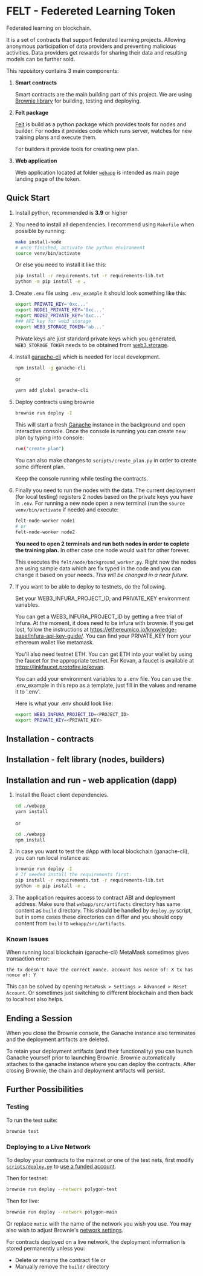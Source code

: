 # FELT - Federeted Learning Token
Federated learning on blockchain.

It is a set of contracts that support federated learning projects. Allowing anonymous participation of data providers and preventing malicious activities. Data providers get rewards for sharing their data and resulting models can be further sold.

This repository contains 3 main components:
1. **Smart contracts**

    Smart contracts are the main building part of this project. We are using [Brownie library](https://eth-brownie.readthedocs.io/en/stable/) for building, testing and deploying.

2. **Felt package**

    [Felt](./felt) is build as a python package which provides tools for nodes and builder. For nodes it provides code which runs server, watches for new training plans and execute them.

    For builders it provide tools for creating new plan.

3. **Web application**

    Web application located at folder [`webapp`](./webapp) is intended as main page landing page of the token.

## Quick Start
1. Install python, recommended is **3.9** or higher

2. You need to install all dependencies. I recommend using `Makefile` when possible by running:
    ```bash
    make install-node
    # once finished, activate the python environment
    source venv/bin/activate
    ```

    Or else you need to install it like this:
    ```bash
    pip install -r requirements.txt -r requirements-lib.txt
    python -m pip install -e .
    ```

3. Create `.env` file using `.env_example` it should look something like this:
    ```bash
    export PRIVATE_KEY='0xc...'
    export NODE1_PRIVATE_KEY='0xc...'
    export NODE2_PRIVATE_KEY='0xc...'
    ### API key for web3 storage
    export WEB3_STORAGE_TOKEN='ab...'
    ```
    Private keys are just standard private keys which you generated. `WEB3_STORAGE_TOKEN` needs to be obtained from [web3.storage](https://web3.storage/).
    
5. Install [ganache-cli](https://www.npmjs.com/package/ganache-cli) which is needed for local development.
    ```bash
    npm install -g ganache-cli
    ```
    or
    ```bash
    yarn add global ganache-cli
    ```

6. Deploy contracts using brownie
    ```bash
    brownie run deploy -I
    ```
    This will start a fresh [Ganache](https://www.trufflesuite.com/ganache) instance in the background and open interactive console. Once the console is running you can create new plan by typing into console:
    ```bash
    run("create_plan")
    ```
    You can also make changes to `scripts/create_plan.py` in order to create some different plan.

    Keep the console running while testing the contracts.

7. Finally you need to run the nodes with the data. The current deployment (for local testing) registers 2 nodes based on the private keys you have in `.env`. For running a new node open a new terminal (run the `source venv/bin/activate` if neede) and execute:
    ```bash
    felt-node-worker node1
    # or
    felt-node-worker node2
    ```
    **You need to open 2 terminals and run both nodes in order to coplete the training plan.** In other case one node would wait for other forever.

    This executes the `felt/node/background_worker.py`. Right now the nodes are using sample data which are fix typed in the code and you can change it based on your needs. _This will be changed in a near future._


8. If you want to be able to deploy to testnets, do the following.

    Set your WEB3_INFURA_PROJECT_ID, and PRIVATE_KEY environment variables.

    You can get a WEB3_INFURA_PROJECT_ID by getting a free trial of Infura. At the moment, it does need to be infura with brownie. If you get lost, follow the instructions at https://ethereumico.io/knowledge-base/infura-api-key-guide/. You can find your PRIVATE_KEY from your ethereum wallet like metamask.

    You'll also need testnet ETH. You can get ETH into your wallet by using the faucet for the appropriate
    testnet. For Kovan, a faucet is available at https://linkfaucet.protofire.io/kovan.

    You can add your environment variables to a .env file. You can use the .env_example in this repo 
    as a template, just fill in the values and rename it to '.env'. 

    Here is what your .env should look like:

    ```bash
    export WEB3_INFURA_PROJECT_ID=<PROJECT_ID>
    export PRIVATE_KEY=<PRIVATE_KEY>
    ```


## Installation - contracts
## Installation - felt library (nodes, builders)
## Installation and run - web application (dapp)

1. Install the React client dependencies.

    ```bash
    cd ./webapp
    yarn install
    ```
    or 

    ```bash
    cd ./webapp
    npm install 
    ```
2. In case you want to test the dApp with local blockchain (ganache-cli), you can run local instance as:
    ```bash
    brownie run deploy -I
    # If needed install the requirements first:
    pip install -r requirements.txt -r requirements-lib.txt
    python -m pip install -e .
    ```

3. The application requires access to contract ABI and deployment address. Make sure that `webapp/src/artifacts` directory has same content as `build` directory. This should be handled by `deploy.py` script, but in some cases these directories can differ and you should copy content from `build` to `webapp/src/artifacts`.


### Known Issues
When running local blockchain (ganache-cli) MetaMask sometimes gives transaction error:

    the tx doesn't have the correct nonce. account has nonce of: X tx has nonce of: Y

This can be solved by opening `MetaMask > Settings > Advanced > Reset Account`. Or sometimes just switching to different blockchain and then back to localhost also helps.

## Ending a Session

When you close the Brownie console, the Ganache instance also terminates and the deployment artifacts are deleted.

To retain your deployment artifacts (and their functionality) you can launch Ganache yourself prior to launching Brownie. Brownie automatically attaches to the ganache instance where you can deploy the contracts. After closing Brownie, the chain and deployment artifacts will persist.

## Further Possibilities

### Testing

To run the test suite:

```bash
brownie test
```

### Deploying to a Live Network

To deploy your contracts to the mainnet or one of the test nets, first modify [`scripts/deploy.py`](`scripts/deploy.py`) to [use a funded account](https://eth-brownie.readthedocs.io/en/stable/account-management.html).

Then for testnet:

```bash
brownie run deploy --network polygon-test
```

Then for live:

```bash
brownie run deploy --network polygon-main
```

Or replace `matic` with the name of the network you wish you use. You may also wish to adjust Brownie's [network settings](https://eth-brownie.readthedocs.io/en/stable/network-management.html).

For contracts deployed on a live network, the deployment information is stored permanently unless you:

* Delete or rename the contract file or
* Manually remove the `build/` directory
